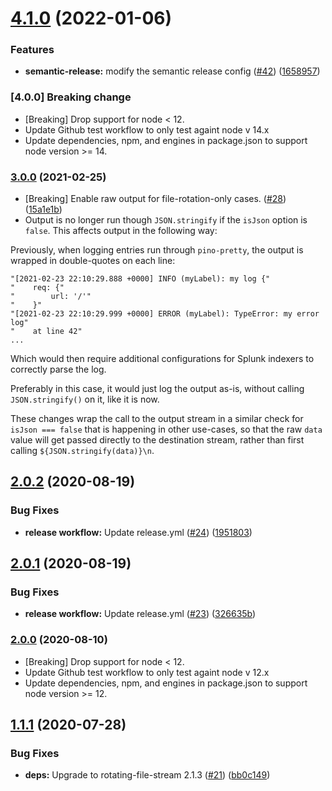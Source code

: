 # [4.1.0](https://github.com/expediagroup/pino-rotating-file/compare/v4.0.0...v4.1.0) (2022-01-06)

### Features

* **semantic-release:** modify the semantic release config ([#42](https://github.com/expediagroup/pino-rotating-file/issues/42)) ([1658957](https://github.com/expediagroup/pino-rotating-file/commit/1658957d21d4d03ac30c8ef996a9b930dfdcb3e0))

### [4.0.0] Breaking change

- [Breaking] Drop support for node < 12.
- Update Github test workflow to only test againt node v 14.x
- Update dependencies, npm, and engines in package.json to support node version >= 14.

### [3.0.0](https://github.com/expediagroup/pino-rotating-file/compare/v2.0.2...v3.0.0) (2021-02-25)

- [Breaking] Enable raw output for file-rotation-only cases. ([#28](https://github.com/ExpediaGroup/pino-rotating-file/pull/28)) ([15a1e1b](https://github.com/ExpediaGroup/pino-rotating-file/commit/2dbf9f0847d1a14de876dec2d64d4a7e115a1e1b))
- Output is no longer run though `JSON.stringify` if the `isJson` option is `false`. This affects output in the following way:

Previously, when logging entries run through `pino-pretty`, the output is wrapped in double-quotes on each line:
```
"[2021-02-23 22:10:29.888 +0000] INFO (myLabel): my log {"
"    req: {"
"        url: '/'"
"    }"
"[2021-02-23 22:10:29.999 +0000] ERROR (myLabel): TypeError: my error log"
"    at line 42"
...
```
Which would then require additional configurations for Splunk indexers to correctly parse the log.

Preferably in this case, it would just log the output as-is, without calling `JSON.stringify()` on it, like it is now.

These changes wrap the call to the output stream in a similar check for `isJson === false` that is happening in other use-cases, so that the raw `data` value will get passed directly to the destination stream, rather than first calling `${JSON.stringify(data)}\n`.

## [2.0.2](https://github.com/expediagroup/pino-rotating-file/compare/v2.0.1...v2.0.2) (2020-08-19)


### Bug Fixes

* **release workflow:** Update release.yml ([#24](https://github.com/expediagroup/pino-rotating-file/issues/24)) ([1951803](https://github.com/expediagroup/pino-rotating-file/commit/1951803758ec06624e7f1125230c7588c49e31e6))

## [2.0.1](https://github.com/expediagroup/pino-rotating-file/compare/v2.0.0...v2.0.1) (2020-08-19)


### Bug Fixes

* **release workflow:** Update release.yml ([#23](https://github.com/expediagroup/pino-rotating-file/issues/23)) ([326635b](https://github.com/expediagroup/pino-rotating-file/commit/326635b00615e2740563fc015949e9d604389dd4))

### [2.0.0](https://github.com/expediagroup/pino-rotating-file/compare/v1.1.1...v2.0.0) (2020-08-10)

- [Breaking] Drop support for node < 12.
- Update Github test workflow to only test againt node v 12.x
- Update dependencies, npm, and engines in package.json to support node version >= 12.

## [1.1.1](https://github.com/expediagroup/pino-rotating-file/compare/v1.1.0...v1.1.1) (2020-07-28)

### Bug Fixes

* **deps:** Upgrade to rotating-file-stream 2.1.3 ([#21](https://github.com/expediagroup/pino-rotating-file/issues/21)) ([bb0c149](https://github.com/expediagroup/pino-rotating-file/commit/bb0c1492e79812d5003f69aa01e963288ff49e23))
